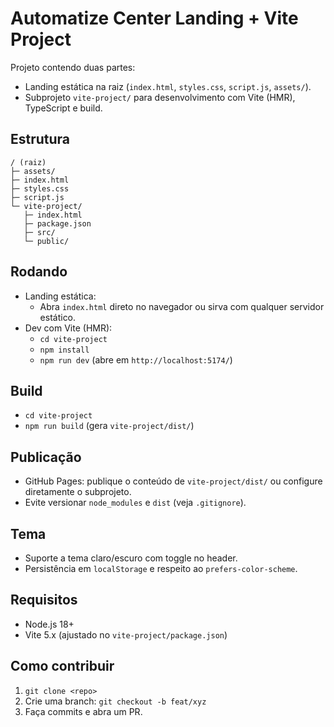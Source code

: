 # Automatize Center Landing + Vite Project

Projeto contendo duas partes:

- Landing estática na raiz (`index.html`, `styles.css`, `script.js`, `assets/`).
- Subprojeto `vite-project/` para desenvolvimento com Vite (HMR), TypeScript e build.

## Estrutura

```
/ (raiz)
├─ assets/
├─ index.html
├─ styles.css
├─ script.js
└─ vite-project/
   ├─ index.html
   ├─ package.json
   ├─ src/
   └─ public/
```

## Rodando

- Landing estática:
  - Abra `index.html` direto no navegador ou sirva com qualquer servidor estático.
- Dev com Vite (HMR):
  - `cd vite-project`
  - `npm install`
  - `npm run dev` (abre em `http://localhost:5174/`)

## Build

- `cd vite-project`
- `npm run build` (gera `vite-project/dist/`)

## Publicação

- GitHub Pages: publique o conteúdo de `vite-project/dist/` ou configure diretamente o subprojeto.
- Evite versionar `node_modules` e `dist` (veja `.gitignore`).

## Tema

- Suporte a tema claro/escuro com toggle no header.
- Persistência em `localStorage` e respeito ao `prefers-color-scheme`.

## Requisitos

- Node.js 18+
- Vite 5.x (ajustado no `vite-project/package.json`)

## Como contribuir

1. `git clone <repo>`
2. Crie uma branch: `git checkout -b feat/xyz`
3. Faça commits e abra um PR.
